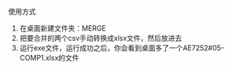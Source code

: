 使用方式
1. 在桌面新建文件夹：MERGE
2. 把要合并的两个csv手动转换成xlsx文件，然后放进去
3. 运行exe文件，运行成功之后，你会看到桌面多了一个AE7252#05-COMP1.xlsx的文件